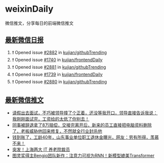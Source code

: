 # weixinDaily
微信推文，分享每日的前端微信推文

## [最新微信日报](https://github.com/kujian/weixinDaily/issues)

<!--START_SECTION:activity-->
1. ❗ Opened issue [#2882](https://github.com/kujian/githubTrending/issues/2882) in [kujian/githubTrending](https://github.com/kujian/githubTrending)
2. ❗ Opened issue [#1740](https://github.com/kujian/frontendDaily/issues/1740) in [kujian/frontendDaily](https://github.com/kujian/frontendDaily)
3. ❗ Opened issue [#2881](https://github.com/kujian/githubTrending/issues/2881) in [kujian/githubTrending](https://github.com/kujian/githubTrending)
4. ❗ Opened issue [#1739](https://github.com/kujian/frontendDaily/issues/1739) in [kujian/frontendDaily](https://github.com/kujian/frontendDaily)
5. ❗ Opened issue [#2880](https://github.com/kujian/githubTrending/issues/2880) in [kujian/githubTrending](https://github.com/kujian/githubTrending)
<!--END_SECTION:activity-->


## [最新微信推文](https://weixin.qdkfweb.cn/)

<!-- BLOG-POST-LIST:START -->
- [请假出去面试，不巧被领导撞了个正着，还没等我开口，领导直接告诉我说：我刚刚面试完，工资给的太低了你别去！](https://weixin.qdkfweb.cn/48263.html)
- [同事被辞退拿了8万赔偿，交接完离开后，新来的员工直接把电脑资料删除了，老板威胁他回来修复，不然就全行业封杀他](https://weixin.qdkfweb.cn/48264.html)
- [钱到账了，工龄40年，山东事业单位职工退休金曝光，网友：劳有所得，羡慕不来！](https://weixin.qdkfweb.cn/48265.html)
- [突发！上海两大 IT 养老院裁员](https://weixin.qdkfweb.cn/48283.html)
- [图灵奖得主Bengio团队新作：注意力可视为RNN！新模型媲美Transformer](https://weixin.qdkfweb.cn/48284.html)
<!-- BLOG-POST-LIST:END -->